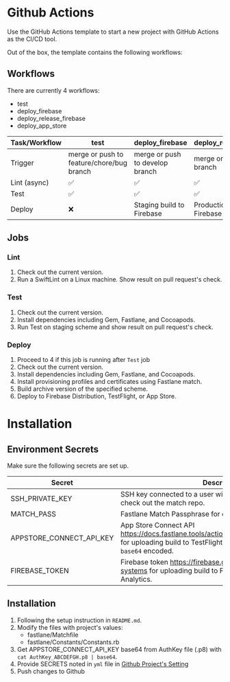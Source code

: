 # Github Actions

Use the GitHub Actions template to start a new project with GitHub Actions as the CI/CD tool.

Out of the box, the template contains the following workflows:

## Workflows

There are currently 4 workflows:

- test
- deploy_firebase
- deploy_release_firebase
- deploy_app_store

|Task/Workflow           |test                                                                                                                                |deploy_firebase|deploy_release_firebase|deploy_app_store|
|------------------------|------------------------------------------------------------------------------------------------------------------------------------|---------------|-----------------------|----------------|
|Trigger                 |merge or push to feature/chore/bug branch                                                                                           |merge or push to develop branch|merge or push to release branch|merge or push to main/ master branch|
|Lint (async)            |✅                                                                                                                                   |✅              |✅                      |✅               |
|Test                    |✅                                                                                                                                   |✅              |✅                      |✅               |
|Deploy                  |❌                                                                                                                                   |Staging build to Firebase|Production build to Firebase|Production build to App Store|

## Jobs

### Lint

1. Check out the current version.
2. Run a SwiftLint on a Linux machine. Show result on pull request's check.

### Test

1. Check out the current version.
2. Install dependencies including Gem, Fastlane, and Cocoapods.
3. Run Test on staging scheme and show result on pull request's check.

### Deploy

1. Proceed to 4 if this job is running after `Test` job
2. Check out the current version.
3. Install dependencies including Gem, Fastlane, and Cocoapods.
4. Install provisioning profiles and certificates using Fastlane match.
5. Build archive version of the specified scheme.
6. Deploy to Firebase Distribution, TestFlight, or App Store.

# Installation

## Environment Secrets

Make sure the following secrets are set up.

|Secret                  |Description                                                                                                                         |test|deploy_firebase|deploy_release_firebase|deploy_app_store                   |
|------------------------|------------------------------------------------------------------------------------------------------------------------------------|----|---------------|-----------------------|-----------------------------------|
|SSH_PRIVATE_KEY         |SSH key connected to a user with access to the match repo for check out the match repo.                                             |-   |✅              |✅                      |✅                                  |
|MATCH_PASS              |Fastlane Match Passphrase for decrypting a match repository.                                                                        |-   |✅              |✅                      |✅                                  |
|APPSTORE_CONNECT_API_KEY|App Store Connect API https://docs.fastlane.tools/actions/app_store_connect_api_key/ for uploading build to TestFlight or App Store. Should be `base64` encoded.|-   |-              |-                      |✅                                  |
|FIREBASE_TOKEN          |Firebase token https://firebase.google.com/docs/cli#cli-ci-systems for uploading build to Firebase Distributions and Analytics.     |-   |✅              |✅                      |✅ For uploading dSYM to Crashlytics|

## Installation

1. Following the setup instruction in `README.md`.
2. Modify the files with project's values:
    - fastlane/Matchfile
    - fastlane/Constants/Constants.rb
3. Get APPSTORE_CONNECT_API_KEY base64 from AuthKey file (.p8) with `cat AuthKey_ABCDEFGH.p8 | base64`.
4. Provide SECRETS noted in `yml` file in [Github Project's Setting](https://docs.github.com/en/actions/reference/encrypted-secrets)
4. Push changes to Github